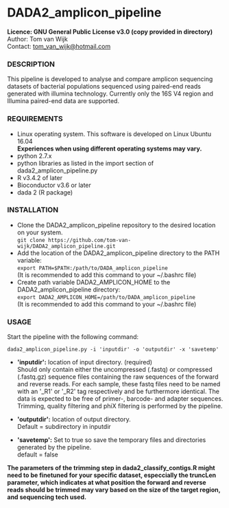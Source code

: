 # DADA2_amplicon_pipeline

**Licence:	GNU General Public License v3.0 (copy provided in directory)**<br />
Author:		Tom van Wijk<br />
Contact:	tom_van_wijk@hotmail.com<br />

### DESCRIPTION

This pipeline is developed to analyse and compare amplicon sequencing
datasets of bacterial populations sequenced using paired-end reads
generated with illumina technology. Currently only the 16S V4 region
and Illumina paired-end data are supported.<br />

### REQUIREMENTS

-	Linux operating system. This software is developed on Linux Ubuntu 16.04<br />
	**Experiences when using different operating systems may vary.**
-	python 2.7.x
-	python libraries as listed in the import section of dada2_amplicon_pipeline.py
-	R v3.4.2 of later
-	Bioconductor v3.6 or later
-	dada 2 (R package)


### INSTALLATION

-	Clone the DADA2_amplicon_pipeline repository to the desired location on your system.<br />
	`git clone https://github.com/tom-van-wijk/DADA2_amplicon_pipeline.git`
-	Add the location of the DADA2_amplicon_pipeline directory to the PATH variable:<br />
	`export PATH=$PATH:/path/to/DADA_amplicon_pipeline`<br />
	(It is recommended to add this command to your ~/.bashrc file)
-	Create path variable DADA2_AMPLICON_HOME to the DADA2_amplicon_pipeline directory:<br />
	`export DADA2_AMPLICON_HOME=/path/to/DADA_amplicon_pipeline`<br />
	(It is recommended to add this command to your ~/.bashrc file)

### USAGE

Start the pipeline with the following command:

`dada2_amplicon_pipeline.py -i 'inputdir' -o 'outputdir' -x 'savetemp'`

-	**'inputdir':**	location of input directory. (required)<br />
			Should only contain either the uncompressed (.fastq)
			or compressed (.fastq.gz) sequence files containing the
			raw sequences of the forward and reverse reads.
			For each sample, these fastq files need to be named with
			an '_R1' or '_R2' tag respectively and  be furthermore identical.
			The data is expected to be free of primer-, barcode- and adapter sequences.
			Trimming, quality filtering and phiX filtering is performed by the pipeline.

-	**'outputdir':**	location of output directory.<br />
			Default = subdirectory in inputdir

-	**'savetemp':**	Set to true so save the temporary files and
			directories generated by the pipeline.<br />
			default = false<br />
			
**The parameters of the trimming step in dada2_classify_contigs.R
might need to be finetuned for your specific dataset, especcially the truncLen parameter,
which indicates at what position the forward and reverse reads should be trimmed
may vary based on the size of the target region, and sequencing tech used.**
